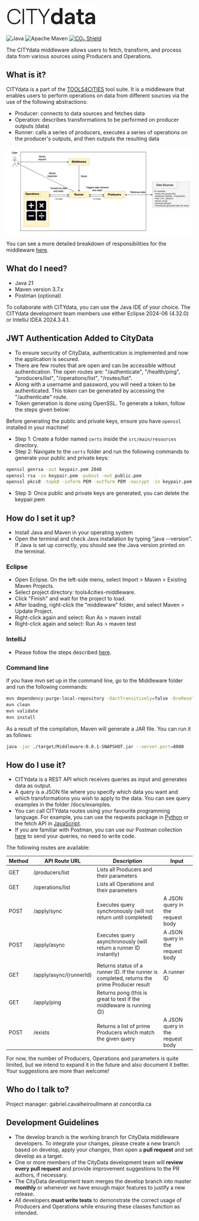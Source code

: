 ![image](./docs/logo.png)

![Java](https://img.shields.io/badge/Java-orange)
![Apache Maven](https://github.com/ptidejteam/ptidej-Ptidej/actions/workflows/maven.yml/badge.svg)
[![CO₂ Shield](https://img.shields.io/badge/CO₂-C_0.36g-C89806)](https://overbrowsing.com/projects/co2-shield)



The CITYdata middleware allows users to fetch, transform, and process data from various sources using Producers and Operations.

## What is it?
CITYdata is a part of the [TOOLS4CITIES](https://www.concordia.ca/research/cities-institute/initiatives/tools4cities.html) tool suite. It is a middleware that enables users to perform operations on data from different sources via the use of the following abstractions:

- Producer: connects to data sources and fetches data
- Operation: describes transformations to be performed on producer outputs (data)
- Runner: calls a series of producers, executes a series of operations on the producer's outputs, and then outputs the resulting data

![image](./docs/simplified-architecture.png)

You can see a more detailed breakdown of responsibilities for the middleware [here](./docs/architecture.png).

## What do I need?

- Java 21
- Maven version 3.7.x
- Postman (optional)

To collaborate with CITYdata, you can use the Java IDE of your choice. The CITYdata development team members use either Eclipse 2024-06 (4.32.0) or IntelliJ IDEA 2024.3.4.1.

## JWT Authentication Added to CityData

- To ensure security of CityData, authentication is implemented and now the application is secured.
- There are few routes that are open and can be accessible without authentication. The open routes are: "/authenticate", "/health/ping", "producers/list", "/operations/list", "/routes/list".
- Along with a username and password, you will need a token to be authenticated. This token can be generated by accessing the "/authenticate" route. 
- Token generation is done using OpenSSL. To generate a token, follow the steps given below:

Before generating the public and private keys, ensure you have `openssl` installed in your machine!

- Step 1: Create a folder named `certs` inside the `src/main/resources` directory.
- Step 2: Navigate to the `certs` folder and run the following commands to generate your public and private keys:

```bash
openssl genrsa -out keypair.pem 2048
openssl rsa -in keypair.pem -pubout -out public.pem
openssl pkcs8 -topk8 -inform PEM -outform PEM -nocrypt -in keypair.pem -out private.pem
```
- Step 3: Once public and private keys are generated, you can delete the keypair.pem

## How do I set it up?

- Install Java and Maven in your operating system
- Open the terminal and check Java installation by typing "java --version". If Java is set up correctly, you should see the Java version printed on the terminal.

### Eclipse
- Open Eclipse. On the left-side menu, select Import > Maven > Existing Maven Projects.
- Select project directory: tools4cities-middleware.
- Click "Finish" and wait for the project to load.
- After loading, right-click the "middleware" folder, and select Maven > Update Project.
- Right-click again and select: Run As > maven install
- Right-click again and select: Run As > maven test

### IntelliJ
- Please follow the steps described [here](https://www.jetbrains.com/help/idea/import-project-from-eclipse-page-1.html).

### Command line
If you have mvn set up in the command line, go to the Middleware folder and run the following commands:
```bash
mvn dependency:purge-local-repository -DactTransitively=false -DreResolve=false
mvn clean
mvn validate
mvn install
```

As a result of the compilation, Maven will generate a JAR file. You can run it as follows:
```bash
java -jar ./target/Middleware-0.0.1-SNAPSHOT.jar --server.port=8080
```

## How do I use it?

- CITYdata is a REST API which receives queries as input and generates data as output.
- A query is a JSON file where you specify which data you want and which transformations you wish to apply to the data. You can see query examples in the folder /docs/examples.
- You can call CITYdata routes using your favourite programming language. For example, you can use the requests package in [Python](https://www.geeksforgeeks.org/get-post-requests-using-python/) or the fetch API in [JavaScript](https://developer.mozilla.org/en-US/docs/Web/API/Fetch_API/Using_Fetch).
- If you are familiar with Postman, you can use our Postman collection [here](https://github.com/ptidejteam/citydata/blob/master/Middleware/docs/citydata_collection.json) to send your queries, no need to write code.

The following routes are available:

| **Method** | **API Route URL**       | **Description**                                                                              | **Input**                        |
|------------|-------------------------|----------------------------------------------------------------------------------------------|----------------------------------|
| GET        | /producers/list         | Lists all Producers and their parameters                                                     |                                  |
| GET        | /operations/list        | Lists all Operations and their parameters                                                    |                                  |
| POST       | /apply/sync             | Executes query synchronously (will not return until completed)                               | A JSON query in the request body |
| POST       | /apply/async            | Executes query asynchronously (will return a runner ID instantly)                            | A JSON query in the request body |
| GET        | /apply/async/{runnerId} | Returns status of a runner ID. If the runner is completed, returns the prime Producer result | A runner ID                      |
| GET        | /apply/ping             | Returns pong (this is great to test if the middleware is running 😊)                          |                                  |
| POST       | /exists                 | Returns a list of prime Producers which match the given query                                | A JSON query in the request body |

For now, the number of Producers, Operations and parameters is quite limited, but we intend to expand it in the future and also document it better. Your suggestions are more than welcome!

## Who do I talk to?

Project manager: gabriel.cavalheiroullmann at concordia.ca

## Development Guidelines
- The develop branch is the working branch for CityData middleware developers. To integrate your changes, please create a new branch based on develop, apply your changes, then open a **pull request** and set develop as a target.
- One or more members of the CityData development team will **review every pull request** and provide improvement suggestions to the PR authors, if necessary.
- The CityData development team merges the develop branch into master **monthly** or whenever we have enough major features to justify a new release.
- All developers **must write tests** to demonstrate the correct usage of Producers and Operations while ensuring these classes function as intended.
